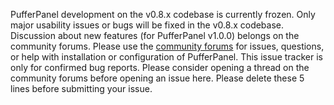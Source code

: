 PufferPanel development on the v0.8.x codebase is currently frozen. Only major usability issues or bugs will be fixed in the v0.8.x codebase.
Discussion about new features (for PufferPanel v1.0.0) belongs on the community forums.
Please use the [community forums](https://community.pufferpanel.com) for issues, questions, or help with installation or configuration of PufferPanel.
This issue tracker is only for confirmed bug reports. Please consider opening a thread on the community forums before opening an issue here.
Please delete these 5 lines before submitting your issue.
